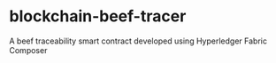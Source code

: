 # blockchain-beef-tracer
A beef traceability smart contract developed using Hyperledger Fabric Composer
